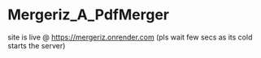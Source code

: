 # Mergeriz_A_PdfMerger

site is live @ https://mergeriz.onrender.com (pls wait few secs as its cold starts the server)
